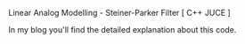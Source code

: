 Linear Analog Modelling - Steiner-Parker Filter [ C++ JUCE ]

In my blog you'll find the detailed explanation about this code.




 
